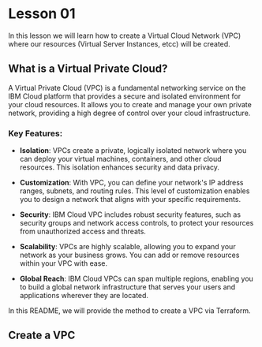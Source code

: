 # Lesson 01

In this lesson we will learn how to create a Virtual Cloud Network (VPC) where our resources (Virtual Server Instances, etcc) will be created.

## What is a Virtual Private Cloud?

A Virtual Private Cloud (VPC) is a fundamental networking service on the IBM Cloud platform that provides a secure and isolated environment for your cloud resources. It allows you to create and manage your own private network, providing a high degree of control over your cloud infrastructure.

### Key Features:

* **Isolation**: VPCs create a private, logically isolated network where you can deploy your virtual machines, containers, and other cloud resources. This isolation enhances security and data privacy.

* **Customization**: With VPC, you can define your network's IP address ranges, subnets, and routing rules. This level of customization enables you to design a network that aligns with your specific requirements.

* **Security**: IBM Cloud VPC includes robust security features, such as security groups and network access controls, to protect your resources from unauthorized access and threats.

* **Scalability**: VPCs are highly scalable, allowing you to expand your network as your business grows. You can add or remove resources within your VPC with ease.

* **Global Reach**: IBM Cloud VPCs can span multiple regions, enabling you to build a global network infrastructure that serves your users and applications wherever they are located.

In this README, we will provide the method to create a VPC via Terraform.

## Create a VPC


